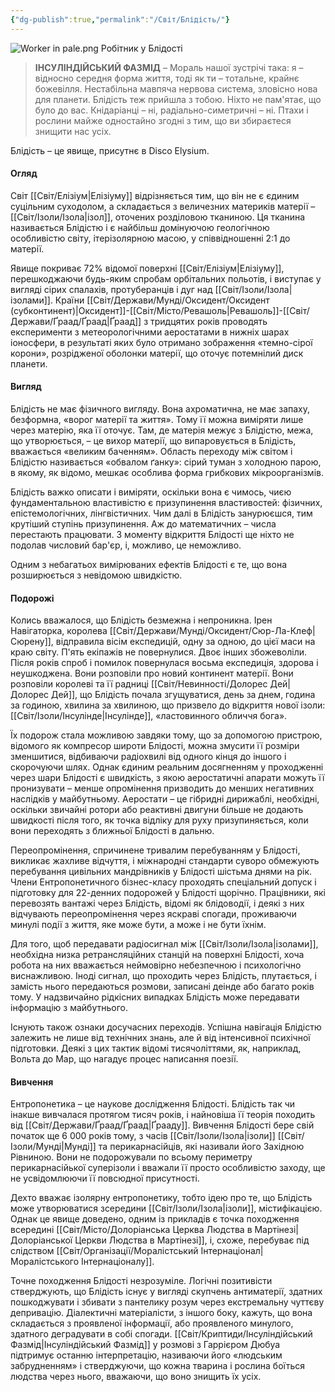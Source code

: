 ```yaml
---
{"dg-publish":true,"permalink":"/Світ/Блідість/"}
---
```


![Worker in pale.png](/img/user/imgs/Worker%20in%20pale.png)
Робітник у Блідості

> **ІНСУЛІНДІЙСЬКИЙ ФАЗМІД** – Мораль нашої зустрічі така: я – відносно середня форма життя, тоді як ти – тотальне, крайнє божевілля. Нестабільна мавпяча нервова система, зловісно нова для планети. Блідість теж прийшла з тобою. Ніхто не пам'ятає, що було до вас. Кнідаріанці – ні, радіально-симетричні – ні. Птахи і рослини майже одностайно згодні з тим, що ви збираєтеся знищити нас усіх.

Блідість – це явище, присутнє в Disco Elysium.

#### Огляд
Світ [[Світ/Елізіум\|Елізіуму]] відрізняється тим, що він не є єдиним суцільним суходолом, а складається з величезних материків матерії – [[Світ/Ізоли/Ізола\|ізол]], оточених розділовою тканиною. Ця тканина називається Блідістю і є найбільш домінуючою геологічною особливістю світу, ітерізолярною масою, у співвідношенні 2:1 до матерії.

Явище покриває 72% відомої поверхні [[Світ/Елізіум\|Елізіуму]], перешкоджаючи будь-яким спробам орбітальних польотів, і виступає у вигляді сірих спалахів, протуберанців і дуг над [[Світ/Ізоли/Ізола\|ізолами]]. Країни [[Світ/Держави/Мунді/Оксидент/Оксидент (субконтинент)\|Оксидент]]-[[Світ/Місто/Ревашоль\|Ревашоль]]-[[Світ/Держави/Ґраад/Ґраад\|Ґраад]] з тридцятих років проводять експерименти з метеорологічними аеростатами в нижніх шарах іоносфери, в результаті яких було отримано зображення «темно-сірої корони», розрідженої оболонки матерії, що оточує потемнілий диск планети.
#### Вигляд
Блідість не має фізичного вигляду. Вона ахроматична, не має запаху, безформна, «ворог матерії та життя». Тому її можна виміряти лише через матерію, яка її оточує. Там, де матерія межує з Блідістю, межа, що утворюється, – це вихор матерії, що випаровується в Блідість, вважається «великим баченням». Область переходу між світом і Блідістю називається «обвалом ґанку»: сірий туман з холодною парою, в якому, як відомо, мешкає особлива форма грибкових мікроорганізмів.

Блідість важко описати і виміряти, оскільки вона є чимось, чиєю фундаментальною властивістю є призупинення властивостей: фізичних, епістемологічних, лінгвістичних. Чим далі в Блідість занурюєшся, тим крутіший ступінь призупинення. Аж до математичних – числа перестають працювати. З моменту відкриття Блідості ще ніхто не подолав числовий бар'єр, і, можливо, це неможливо.

Одним з небагатьох вимірюваних ефектів Блідості є те, що вона розширюється з невідомою швидкістю.
#### Подорожі
Колись вважалося, що Блідість безмежна і непроникна. Ірен Навігаторка, королева [[Світ/Держави/Мунді/Оксидент/Сюр-Ла-Клеф\|Сюрену]], відправила вісім експедицій, одну за одною, до цієї маси на краю світу. П'ять екіпажів не повернулися. Двоє інших збожеволіли. Після років спроб і помилок повернулася восьма експедиція, здорова і неушкоджена. Вони розповіли про новий континент матерії. Вони розповіли королеві та її радниці [[Світ/Невинності/Долорес Дей\|Долорес Дей]], що Блідість почала згущуватися, день за днем, година за годиною, хвилина за хвилиною, що призвело до відкриття нової ізоли: [[Світ/Ізоли/Інсулінде\|Інсулінде]], «ластовинного обличчя бога».

Їх подорож стала можливою завдяки тому, що за допомогою пристрою, відомого як компресор широти Блідості, можна змусити її розміри зменшитися, відбиваючи радіохвилі від одного кінця до іншого і скорочуючи шлях. Однак єдиним реальним досягненням у проходженні через шари Блідості є швидкість, з якою аеростатичні апарати можуть її пронизувати – менше опромінення призводить до менших негативних наслідків у майбутньому. Аеростати – це гібридні дирижаблі, необхідні, оскільки звичайні ротори або реактивні двигуни більше не додають швидкості після того, як точка відліку для руху призупиняється, коли вони переходять з ближньої Блідості в дальню.

Переопромінення, спричинене тривалим перебуванням у Блідості, викликає жахливе відчуття, і міжнародні стандарти суворо обмежують перебування цивільних мандрівників у Блідості шістьма днями на рік. Члени Ентропонетичного бізнес-класу проходять спеціальний допуск і підготовку для 22-денних подорожей у Блідості щорічно. Працівники, які перевозять вантажі через Блідість, відомі як блідоводії, і деякі з них відчувають переопромінення через яскраві спогади, проживаючи минулі події з життя, яке може бути, а може і не бути їхнім.

Для того, щоб передавати радіосигнал між [[Світ/Ізоли/Ізола\|ізолами]], необхідна низка ретрансляційних станцій на поверхні Блідості, хоча робота на них вважається неймовірно небезпечною і психологічно виснажливою. Іноді сигнал, що проходить через Блідість, плутається, і замість нього передаються розмови, записані деінде або багато років тому. У надзвичайно рідкісних випадках Блідість може передавати інформацію з майбутнього.

Існують також ознаки досучасних переходів. Успішна навігація Блідістю залежить не лише від технічних знань, але й від інтенсивної психічної підготовки. Деякі з цих тактик відомі тисячоліттями, як, наприклад, Вольта до Мар, що нагадує процес написання поезії.
#### Вивчення
Ентропонетика – це наукове дослідження Блідості. Блідість так чи інакше вивчалася протягом тисяч років, і найновіша її теорія походить від [[Світ/Держави/Ґраад/Ґраад\|Ґрааду]]. Вивчення Блідості бере свій початок ще 6 000 років тому, з часів [[Світ/Ізоли/Ізола\|ізоли]] [[Світ/Ізоли/Мунді\|Мунді]] та перикарнасійців, які називали його Західною Рівниною. Вони не подорожували по всьому периметру перикарнасійької суперізоли і вважали її просто особливістю заходу, ще не усвідомлюючи її повсюдної присутності.

Дехто вважає ізолярну ентропонетику, тобто ідею про те, що Блідість може утворюватися зсередини [[Світ/Ізоли/Ізола\|ізоли]], містифікацією. Однак це явище доведено, одним із прикладів є точка походження всередині [[Світ/Місто/Долоріанська Церква Людства в Мартінезі\|Долоріанської Церкви Людства в Мартінезі]], і, схоже, перебуває під слідством [[Світ/Організації/Моралістський Інтернаціонал\|Моралістського Інтернаціоналу]].

Точне походження Блідості незрозуміле. Логічні позитивісти стверджують, що Блідість існує у вигляді скупчень антиматерії, здатних пошкоджувати і збивати з пантелику розум через екстремальну чуттєву депривацію. Діалектичні матеріалісти, з іншого боку, кажуть, що вона складається з проявленої інформації, або проявленого минулого, здатного деградувати в собі спогади. [[Світ/Криптиди/Інсуліндійський Фазмід\|Інсуліндійський Фазмід]] у розмові з Гаррієром Дюбуа підтримує останню інтерпретацію, називаючи його «людським забрудненням» і стверджуючи, що кожна тварина і рослина боїться людства через нього, вважаючи, що воно знищить їх усіх.